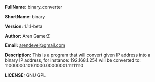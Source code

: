 **FullName:**  binary_converter

**ShortName:** binary

**Version:** 1.1.1-beta

**Author:** Aren GamerZ

**Email:** arendevel@gmail.com

**Description:**  This is a program that will convert given IP address into a binary IP address, for instance:
                  192.168.1.254 will be converted to: 11000000.10101000.00000001.11111110

**LICENSE:** GNU GPL
